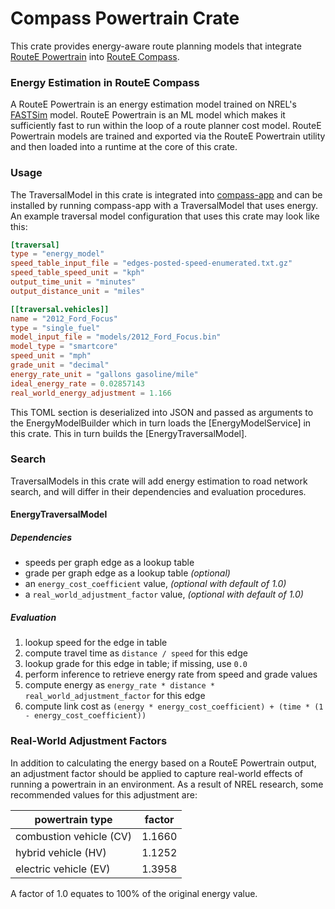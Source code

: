 # Compass Powertrain Crate

This crate provides energy-aware route planning models that integrate [RouteE Powertrain](https://github.com/nrel/routee-powertrain) into [RouteE Compass](https://docs.rs/routee-compass/).

### Energy Estimation in RouteE Compass

A RouteE Powertrain is an energy estimation model trained on NREL's [FASTSim](https://www.nrel.gov/transportation/fastsim.html) model.
RouteE Powertrain is an ML model which makes it sufficiently fast to run within the loop of a route planner cost model.
RouteE Powertrain models are trained and exported via the RouteE Powertrain utility and then loaded into a runtime at the core of this crate.

### Usage

The TraversalModel in this crate is integrated into [compass-app](../compass-app/README.md) and can be installed by running compass-app with a TraversalModel that uses energy.
An example traversal model configuration that uses this crate may look like this:

```toml
[traversal]
type = "energy_model"
speed_table_input_file = "edges-posted-speed-enumerated.txt.gz"
speed_table_speed_unit = "kph"
output_time_unit = "minutes"
output_distance_unit = "miles"

[[traversal.vehicles]]
name = "2012_Ford_Focus"
type = "single_fuel"
model_input_file = "models/2012_Ford_Focus.bin"
model_type = "smartcore"
speed_unit = "mph"
grade_unit = "decimal"
energy_rate_unit = "gallons gasoline/mile"
ideal_energy_rate = 0.02857143
real_world_energy_adjustment = 1.166
```

This TOML section is deserialized into JSON and passed as arguments to the EnergyModelBuilder which in turn loads the [EnergyModelService] in this crate.
This in turn builds the [EnergyTraversalModel].

### Search

TraversalModels in this crate will add energy estimation to road network search, and will differ in their dependencies and evaluation procedures.

#### EnergyTraversalModel

##### Dependencies

- speeds per graph edge as a lookup table
- grade per graph edge as a lookup table _(optional)_
- an `energy_cost_coefficient` value, _(optional with default of 1.0)_
- a `real_world_adjustment_factor` value, _(optional with default of 1.0)_

##### Evaluation

1. lookup speed for the edge in table
2. compute travel time as `distance / speed` for this edge
3. lookup grade for this edge in table; if missing, use `0.0`
4. perform inference to retrieve energy rate from speed and grade values
5. compute energy as `energy_rate * distance * real_world_adjustment_factor` for this edge
6. compute link cost as `(energy * energy_cost_coefficient) + (time * (1 - energy_cost_coefficient))`

### Real-World Adjustment Factors

In addition to calculating the energy based on a RouteE Powertrain output, an adjustment factor should be applied to capture real-world effects of running a powertrain in an environment.
As a result of NREL research, some recommended values for this adjustment are:

| powertrain type         | factor |
| ----------------------- | ------ |
| combustion vehicle (CV) | 1.1660 |
| hybrid vehicle (HV)     | 1.1252 |
| electric vehicle (EV)   | 1.3958 |

A factor of 1.0 equates to 100% of the original energy value.
